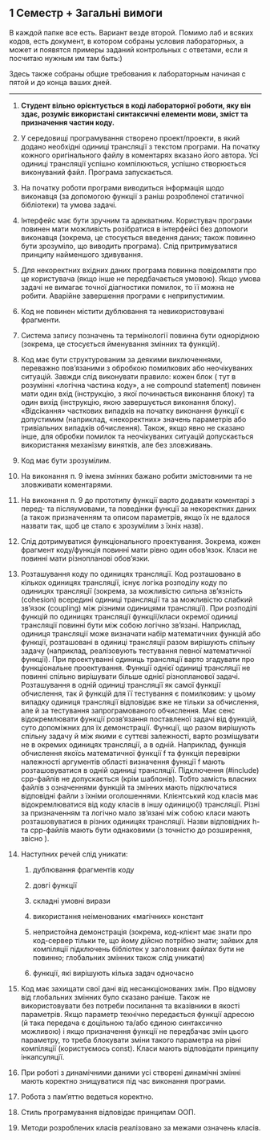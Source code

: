 ## 1 Семестр + Загальні вимоги

В каждой папке все есть. Вариант везде второй. Помимо лаб и всяких кодов, есть документ, в котором собраны условия лабораторных, а может и появятся примеры заданий контрольных с ответами, если я посчитаю нужным им там быть:)

Здесь также собраны общие требования к лабораторным начиная с пятой и до конца ваших дней.

----
1. __Студент вільно орієнтується в коді лабораторної роботи, яку він здає, розуміє
використані синтаксичні елементи мови, зміст та призначення частин коду.__

2. У середовищі програмування створено проект/проекти, в який додано необхідні
одиниці трансляції з текстом програми. На початку кожного оригінального файлу в
коментарях вказано його автора. Усі одиниці трансляції успішно компілюються, успішно
створюється виконуваний файл. Програма запускається.

3. На початку роботи програми виводиться інформація щодо виконавця (за допомогою
функції з раніш розробленої статичної бібліотеки) та умова задачі.

4. Інтерфейс має бути зручним та адекватним. Користувач програми повинен мати
можливість розібратися в інтерфейсі без допомоги виконавця (зокрема, це стосується
введення даних; також повинно бути зрозуміло, що виводить програма). Слід
притримуватися принципу найменшого здивування.

5. Для некоректних вхідних даних програма повинна повідомляти про це користувача
(якщо інше не передбачається умовою). Якщо умова задачі не вимагає точної діагностики
помилок, то її можна не робити. Аварійне завершення програми є неприпустимим.

6. Код не повинен містити дублювання та невикористовувані фрагменти.

7. Система запису позначень та термінології повинна бути однорідною (зокрема, це
стосується йменування змінних та функцій).

8. Код має бути структурованим за деякими виключеннями, переважно пов’язаними з
обробкою помилкових або неочікуваних ситуацій.
Завжди слід виконувати правило: кожен блок ( тут в розумінні «логічна частина коду», а
не compound statement) повинен мати один вхід (інструкцію, з якої починається виконання
блоку) та один вихід (інструкцію, якою завершується виконання блоку). «Відсікання»
часткових випадків на початку виконання функції є допустимим (наприклад, «некоректних»
значень параметрів або тривіальних випадків обчислення). Також, якщо явно не сказано
інше, для обробки помилок та неочікуваних ситуацій допускається використання механізму
винятків, але без зловживань.

9. Код має бути зрозумілим.

10. На виконання п. 9 імена змінних бажано робити змістовними та не зловживати
коментарями.

11. На виконання п. 9 до прототипу функції варто додавати коментарі з перед- та
післяумовами, та поведінки функції за некоректних даних (а також призначенням та описом
параметрів, якщо їх не вдалося назвати так, щоб це стало є зрозумілим з їхніх назв).

12. Слід дотримуватися функціонального проектування.
Зокрема, кожен фрагмент коду/функція повинні мати рівно один обов’язок.
Класи не повинні мати різнопланові обов’язки.

13. Розташування коду по одиницях трансляції.
Код розташовано в кількох одиницях трансляції, існує логіка розподілу коду по
одиницях трансляції (зокрема, за можливістю сильна зв’язність (cohesion) всередині одиниці
трансляції та за можливістю слабкий зв’язок (coupling) між різними одиницями трансляції).
При розподілі функцій по одиницях трансляції функції/класи окремої одиниці трансляції
повинні бути між собою логічно зв’язані. Наприклад, одиниця трансляції може визначати
набір математичних функцій або функції, розташовані в одиниці трансляції разом вирішують
спільну задачу (наприклад, реалізовують тестування певної математичної функції).
При проектуванні одиниць трансляції варто згадувати про функціональне проектування.
Функції однієї одиниці трансляції не повинні спільно вирішувати більше однієї
різнопланової задачі. Розташування в одній одиниці трансляції як самої функції обчислення,
так й функцій для її тестування є помилковим: у цьому випадку одиниця трансляції
відповідає вже не тільки за обчислення, але й за тестування запрограмованого обчислення.
Має сенс відокремлювати функції розв’язання поставленої задачі від функцій, суто
допоміжних для їх демонстрації.
Функції, що разом вирішують спільну задачу й між якими є суттєві залежності, варто
розміщувати не в окремих одиницях трансляції, а в одній. Наприклад, функція обчислення
якоїсь математичної функції f та функція перевірки належності аргументів області
визначення функції f мають розташовуватися в одній одиниці трансляції.
Підключення (#include) cpp-файлів не допускається (крім шаблонів). Тобто замість
власних файлів з означеннями функцій та змінних мають підключатися відповідні файли з
їхніми оголошеннями.
Клієнтський код класів має відокремлюватися від коду класів в іншу одиницю(і)
трансляції.
Різні за призначенням та логічно мало зв’язані між собою класи мають розташовуватися
в різних одиницях трансляції.
Назви відповідних h- та cpp-файлів мають бути однаковими (з точністю до розширення,
звісно ).

14. Наступних речей слід уникати:
    1. дублювання фрагментів коду

    2. довгі функції

    3. складні умовні вирази

    4. використання неіменованих «магічних» констант

    5. непристойна демонстрація (зокрема, код-клієнт має знати про код-сервер
тільки те, що йому дійсно потрібно знати; зайвих для компіляції підключень бібліотек
у заголовних файлах бути не повинно; глобальних змінних також слід уникати)

    6. функції, які вирішують кілька задач одночасно

15. Код має захищати свої дані від несанкціонованих змін.
Про відмову від глобальних змінних було сказано раніше. Також не використовувати без
потреби посилання та вказівники в якості параметрів. Якщо параметр технічно передається
функції адресою (й така передача є доцільною та/або єдиною синтаксично можливою) і якщо
призначення функції не передбачає змін цього параметру, то треба блокувати зміни такого
параметра на рівні компіляції (користуємось const). Класи мають відповідати принципу
інкапсуляції.

16. При роботі з динамічними даними усі створені динамічні змінні мають коректно
знищуватися під час виконання програми.

17. Робота з пам’яттю ведеться коректно.

18. Стиль програмування відповідає принципам ООП.

19. Методи розроблених класів реалізовано за межами означень класів.